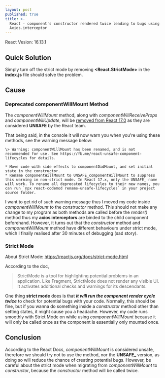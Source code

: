 ```yaml
---
layout: post
published: true
title: >-
  React - component's constructor rendered twice leading to bugs using
  Axios.interceptor
---
```

React Vesion: 16.13.1

## Quick Solution
Simply turn off the strict mode by removing **<React.StrictMode>** in the **index.js** file should solve the problem.

## Cause
### Deprecated componentWillMount Method

The _componentWillMount_ method, along with _componentWillReceiveProps_ and _componentWillUpdate_, will be [removed from React 17.0](https://reactjs.org/blog/2018/03/27/update-on-async-rendering.html#adding-event-listeners-or-subscriptions) as they are considered **UNSAFE** by the React team.

That being said, in the console it will now warn you when you're using these methods, see the warning message below:

	\> Warning: componentWillMount has been renamed, and is not recommended for use. See https://fb.me/react-unsafe-component-lifecycles for details.

	* Move code with side effects to componentDidMount, and set initial state in the constructor.
	* Rename componentWillMount to UNSAFE_componentWillMount to suppress this warning in non-strict mode. In React 17.x, only the UNSAFE_ name will work. To rename all deprecated lifecycles to their new names, you can run `npx react-codemod rename-unsafe-lifecycles` in your project source folder.
    
I want to get rid of such warning message thus I moved my code inside _componentWillMount_ to the _constructor_ method. This should not make any change to my program as both methods are called before the _render()_ method thus my **axios interceptors** are binded to the child component beforehand. However, it turns out that the _constructor_ method and _componentWillMount_ method have different behaviours under strict mode, which I finally realised after 30 minutes of debugging (sad story).

### Strict Mode

About Strict Mode: <https://reactjs.org/docs/strict-mode.html>

According to the doc,     

> StrictMode is a tool for highlighting potential problems in an application. Like Fragment, StrictMode does not render any visible UI. It activates additional checks and warnings for its descendants.

One thing **strict mode** does is that _**it will run the component render cycle twice**_ to check for potential bugs with your code. Normally, this should be fine, but if you wanna do something inside a _constructor_ method other than setting states, it might cause you a headache. However, my code runs smoothly with Strict Mode on while using _componentWillMount_ because it will only be called once as the component is essentially only mounted once.

## Conclusion

According to the React Docs, _componentWillMount_ is considered unsafe, therefore we should try not to use the method, nor the **UNSAFE_** version, as doing so will reduce the chance of creating potential bugs. However, be careful about the strict mode when migrating from _componentWillMount_ to _constructor_, because the _constructor_ method will be called twice.




